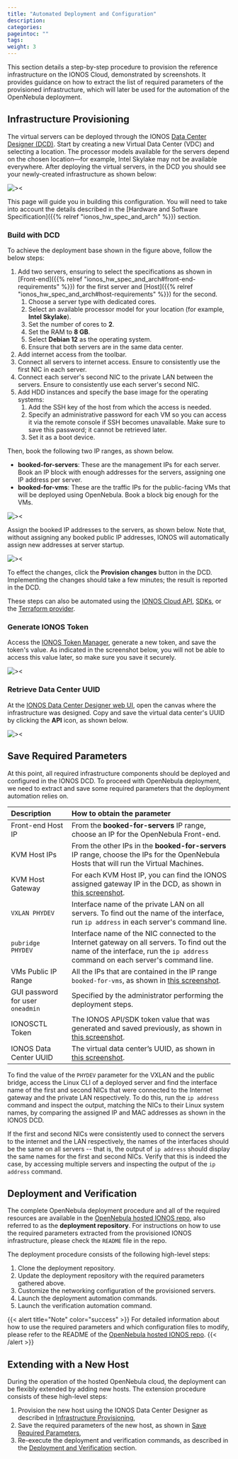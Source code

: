 ```yaml
---
title: "Automated Deployment and Configuration"
description:
categories:
pageintoc: ""
tags:
weight: 3
---
```


This section details a step-by-step procedure to provision the reference infrastructure on the IONOS Cloud, demonstrated by screenshots. It provides guidance on how to extract the list of required parameters of the provisioned infrastructure, which will later be used for the automation of the OpenNebula deployment.

## Infrastructure Provisioning

The virtual servers can be deployed through the IONOS [Data Center Designer (DCD)](https://dcd.ionos.com/). Start by creating a new Virtual Data Center (VDC) and selecting a location. The processor models available for the servers depend on the chosen location—for example, Intel Skylake may not be available everywhere. After deploying the virtual servers, in the DCD you should see your newly-created infrastructure as shown below:

![><][dcd-layout]

This page will guide you in building this configuration. You will need to take into account the details described in the [Hardware and Software Specification]({{% relref "ionos_hw_spec_and_arch" %}}) section.

### Build with DCD

To achieve the deployment base shown in the figure above, follow the below steps:

1. Add two servers, ensuring to select the specifications as shown in [Front-end]({{% relref "ionos_hw_spec_and_arch#front-end-requirements" %}}) for the first server and [Host]({{% relref "ionos_hw_spec_and_arch#host-requirements" %}}) for the second.
   1. Choose a server type with dedicated cores.
   2. Select an available processor model for your location (for example, **Intel Skylake**).
   3. Set the number of cores to **2**.
   4. Set the RAM to **8 GB**.
   5. Select **Debian 12** as the operating system.
   6. Ensure that both servers are in the same data center.
2. Add internet access from the toolbar.
3. Connect all servers to internet access. Ensure to consistently use the first NIC in each server.
4. Connect each server's second NIC to the private LAN between the servers. Ensure to consistently use each server's second NIC.
5. Add HDD instances and specify the base image for the operating systems:
   1. Add the SSH key of the host from which the access is needed.
   2. Specify an administrative password for each VM so you can access it via the remote console if SSH becomes unavailable. Make sure to save this password; it cannot be retrieved later.
   3. Set it as a boot device.

Then, book the following two IP ranges, as shown below.

* **booked-for-servers**: These are the management IPs for each server. Book an IP block with enough addresses for the servers, assigning one IP address per server.
* **booked-for-vms**: These are the traffic IPs for the public-facing VMs that will be deployed using OpenNebula. Book a block big enough for the VMs.

<a id="ip-man"></a>
![><][ip-man]

Assign the booked IP addresses to the servers, as shown below. Note that, without assigning any booked public IP addresses, IONOS will automatically assign new addresses at server startup.

<a id="ip-booked-for-server"></a>
![><][ip-booked-for-server]

To effect the changes, click the **Provision changes** button in the DCD. Implementing the changes should take a few minutes; the  result is reported in the DCD.

These steps can also be automated using the [IONOS Cloud API](https://api.ionos.com/docs/cloud/v6/), [SDKs](https://docs.ionos.com/reference/software-development-kits/sdks/cloud-api-sdks), or the [Terraform provider](https://docs.ionos.com/terraform-provider).

### Generate IONOS Token

Access the [IONOS Token Manager](https://dcd.ionos.com/latest/#/tokens), generate a new token, and save the token's value. As indicated in the screenshot below, you will not be able to access this value later, so make sure you save it securely.

<a id="token-manager"></a>
![><][token-manager]

### Retrieve Data Center UUID

At the [IONOS Data Center Designer web UI](https://dcd.ionos.com/), open the canvas where the infrastructure was designed. Copy and save the virtual data center's UUID by clicking the **API** icon, as shown below.

<a id="dcd-uuid"></a>
![><][dcd-uuid]

## Save Required Parameters

At this point, all required infrastructure components should be deployed and configured in the IONOS DCD. To proceed with OpenNebula deployment, we need to extract and save some required parameters that the deployment automation relies on.

| Description | How to obtain the parameter |
| :----- | :----- |
| Front-end Host IP | From the **booked-for-servers** IP range, choose an IP for the OpenNebula Front-end. |
| KVM Host IPs | From the other IPs in the **booked-for-servers** IP range, choose the IPs for the OpenNebula Hosts that will run the Virtual Machines. |
| KVM Host Gateway | For each KVM Host IP, you can find the IONOS assigned gateway IP in the DCD, as shown in [this screenshot](#ip-booked-for-server). |
| `VXLAN PHYDEV` | Interface name of the private LAN on all servers. To find out the name of the interface, run `ip address` in each server's command line. |
| `pubridge PHYDEV` | Interface name of the NIC connected to the Internet gateway on all servers. To find out the name of the interface, run the `ip address` command on each server's command line. |
| VMs Public IP Range | All the IPs that are contained in the IP range ``booked-for-vms``, as shown in [this screenshot](#ip-man). |
| GUI password for user `oneadmin` | Specified by the administrator performing the deployment steps. |
| IONOSCTL Token | The IONOS API/SDK token value that was generated and saved previously, as shown in [this screenshot](#dcd-uuid). |
| IONOS Data Center UUID | The virtual data center’s UUID, as shown in [this screenshot](#dcd-uuid). |

To find the value of the `PHYDEV` parameter for the VXLAN and the public bridge, access the Linux CLI of a deployed server and find the interface name of the first and second NICs that were connected to the Internet gateway and the private LAN respectively. To do this, run the `ip address` command and inspect the output, matching the NICs to their Linux system names, by comparing the assigned IP and MAC addresses as shown in the IONOS DCD.

If the first and second NICs were consistently used to connect the servers to the internet and the LAN respectively, the names of the interfaces should be the same on all servers -- that is, the output of `ip address` should display the same names for the first and second NICs. Verify that this is indeed the case, by accessing multiple servers and inspecting the output of the `ip address` command.

## Deployment and Verification

The complete OpenNebula deployment procedure and all of the required resources are available in the [OpenNebula hosted IONOS repo](https://github.com/OpenNebula/cloud-hosted-ionos), also referred to as the **deployment repository**. For instructions on how to use the required parameters extracted from the provisioned IONOS infrastructure, please check the `README` file in the repo.

The deployment procedure consists of the following high-level steps:

1. Clone the deployment repository.
2. Update the deployment repository with the required parameters gathered above.
3. Customize the networking configuration of the provisioned servers.
4. Launch the deployment automation commands.
5. Launch the verification automation command.

{{< alert title="Note" color="success" >}}
For detailed information about how to use the required parameters and which configuration files to modify, please refer to the README of the [OpenNebula hosted IONOS repo](https://github.com/OpenNebula/opennebula-hosted-ionos).
{{< /alert >}}

[dcd-layout]: /images/solutions/ionos/dcd-layout.png
[ip-man]: /images/solutions/ionos/ip-management.png
[ip-booked-for-server]: /images/solutions/ionos/ip-booked-for-server.png
[token-manager]: /images/solutions/ionos/token-manager.png
[dcd-uuid]: /images/solutions/ionos/dcd-uuid.png

## Extending with a New Host

During the operation of the hosted OpenNebula cloud, the deployment can be flexibly extended by adding new hosts. The extension procedure consists of these high-level steps:

1. Provision the new host using the IONOS Data Center Designer as described in [Infrastructure Provisioning](#infrastructure-provisioning),
1. Save the required parameters of the new host, as shown in [Save Required Parameters](#save-required-parameters),
1. Re-execute the deployment and verification commands, as described in the [Deployment and Verification](#deployment-and-verification) section.


